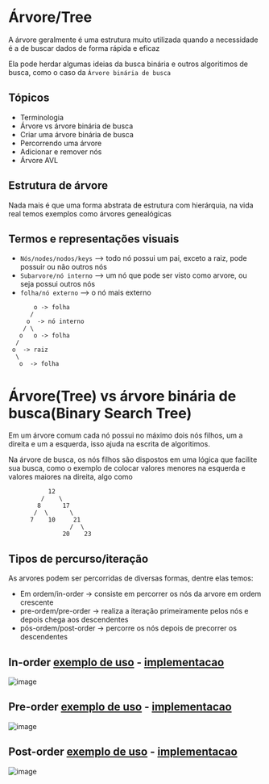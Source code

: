 # Árvore/Tree

A árvore geralmente é uma estrutura muito utilizada quando a necessidade é a de buscar dados de forma rápida e eficaz

Ela pode herdar algumas ideias da busca binária e outros algoritimos de busca, como o caso da `Árvore binária de busca`

## Tópicos

- Terminologia
- Árvore vs árvore binária de busca
- Criar uma árvore binária de busca
- Percorrendo uma árvore
- Adicionar e remover nós
- Árvore AVL

## Estrutura de árvore

Nada mais é que uma forma abstrata de estrutura com hierárquia, na vida real temos exemplos como árvores genealógicas

## Termos e representações visuais

- `Nós/nodes/nodos/keys` --> todo nó possui um pai, exceto a raiz, pode possuir ou não outros nós
- `Subarvore/nó interno` --> um nó que pode ser visto como arvore, ou seja possui outros nós
- `folha/nó externo` --> o nó mais externo

```horizontal
       o -> folha
      /
     o  -> nó interno
    / \
   o   o -> folha
  /
 o  -> raiz
  \
   o  -> folha
```

# Árvore(Tree) vs árvore binária de busca(Binary Search Tree)

Em um árvore comum cada nó possui no máximo dois nós filhos, um a direita e um a esquerda, isso ajuda na escrita de algoritimos.

Na árvore de busca, os nós filhos são dispostos em uma lógica que facilite sua busca, como o exemplo de colocar valores menores na esquerda e valores maiores na direita, algo como

```vertical
           12
         /    \
        8      17
       /  \      \
      7    10     21
                 /  \
               20    23

```

## Tipos de percurso/iteração

As arvores podem ser percorridas de diversas formas, dentre elas temos:

- Em ordem/in-order -> consiste em percorrer os nós da arvore em ordem crescente
- pre-ordem/pre-order -> realiza a iteração primeiramente pelos nós e depois chega aos descendentes
- pós-ordem/post-order -> percorre os nós depois de precorrer os descendentes

## In-order [exemplo de uso](https://github.com/Aleff13/estruturas/blob/master/Tree/inOrderTraverse.ts) - [implementacao](https://github.com/Aleff13/estruturas/blob/master/Tree/BinarySearchTree.ts)

![image](https://user-images.githubusercontent.com/83561751/219772835-83a8e5b9-046c-47d7-ad2c-5e8a12ac15d3.png)

## Pre-order [exemplo de uso](https://github.com/Aleff13/estruturas/blob/master/Tree/preOrderTraverse.ts) - [implementacao](https://github.com/Aleff13/estruturas/blob/master/Tree/BinarySearchTree.ts)

![image](https://user-images.githubusercontent.com/83561751/219773713-4410b8b3-f533-4c06-a542-50d5ec32a2c3.png)

## Post-order [exemplo de uso](https://github.com/Aleff13/estruturas/blob/master/Tree/postOrderTraverse.ts) - [implementacao](https://github.com/Aleff13/estruturas/blob/master/Tree/BinarySearchTree.ts)

![image](https://user-images.githubusercontent.com/83561751/219774367-e71dd547-27f9-4a88-a680-2c0c6536753b.png)
